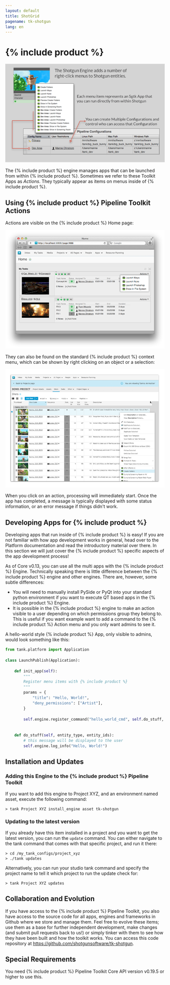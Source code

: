 ```yaml
---
layout: default
title: ShotGrid
pagename: tk-shotgun
lang: en
---
```


# {% include product %}

![Engine](../images/engines/sg_shotgrid_engine_1.png)

The {% include product %} engine manages apps that can be launched from within {% include product %}. Sometimes we refer to these Toolkit Apps as *Actions*. They typically appear as items on menus inside of {% include product %}.

## Using {% include product %} Pipeline Toolkit Actions

Actions are visible on the {% include product %} Home page:

![action1](../images/engines/shotgun-action1.png)

They can also be found on the standard {% include product %} context menu, which can be shown by right clicking
on an object or a selection:

![action1](../images/engines/shotgun-action2.png)

When you click on an action, processing will immediately start. Once the app has completed, a message is typically displayed with some status information, or an error message if things didn't work.

## Developing Apps for {% include product %}

Developing apps that run inside of {% include product %} is easy! If you are not familiar with how app development works in general, head over to the Platform documentation and read the introductory material over there. In this section we will just cover the {% include product %} specific aspects of the app development process!

As of Core v0.13, you can use all the multi apps with the {% include product %} Engine. Technically speaking there is little difference between the {% include product %} engine and other engines. There are, however, some subtle differences:

* You will need to manually install PySide or PyQt into your standard python environment if you want to 
  execute QT based apps in the {% include product %} Engine.
* It is possible in the {% include product %} engine to make an action visible to a user depending on which 
  permissions group they belong to. This is useful if you want example want to add a command to 
  the {% include product %} Action menu and you only want admins to see it.

A hello-world style {% include product %} App, only visible to admins, would look something like this:

```python
from tank.platform import Application

class LaunchPublish(Application):
    
    def init_app(self):
        """
        Register menu items with {% include product %}
        """        
        params = {
            "title": "Hello, World!",
            "deny_permissions": ["Artist"],
        }
        
        self.engine.register_command("hello_world_cmd", self.do_stuff, params)
        

    def do_stuff(self, entity_type, entity_ids):
        # this message will be displayed to the user
        self.engine.log_info("Hello, World!")    
```

## Installation and Updates

### Adding this Engine to the {% include product %} Pipeline Toolkit

If you want to add this engine to Project XYZ, and an environment named asset, execute the following command:

```
> tank Project XYZ install_engine asset tk-shotgun
```

### Updating to the latest version

If you already have this item installed in a project and you want to get the latest version, you can run the `update` command. You can either navigate to the tank command that comes with that specific project, and run it there:

```
> cd /my_tank_configs/project_xyz
> ./tank updates
```

Alternatively, you can run your studio tank command and specify the project name to tell it which project to run the update check for:

```
> tank Project XYZ updates
```

## Collaboration and Evolution
	
If you have access to the {% include product %} Pipeline Toolkit, you also have access to the source code for all apps, engines and frameworks in Github where we store and manage them. Feel free to evolve these items; use them as a base for further independent development, make changes (and submit pull requests back to us!) or simply tinker with them to see how they have been built and how the toolkit works. You can access this code repository at https://github.com/shotgunsoftware/tk-shotgun.

## Special Requirements

You need {% include product %} Pipeline Toolkit Core API version v0.19.5 or higher to use this.